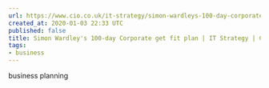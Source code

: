 ```yaml
---
url: https://www.cio.co.uk/it-strategy/simon-wardleys-100-day-corporate-get-fit-plan-3623506/
created_at: 2020-01-03 22:33 UTC
published: false
title: Simon Wardley's 100-day Corporate get fit plan | IT Strategy | CIO UK
tags:
- business
---
```


business planning
